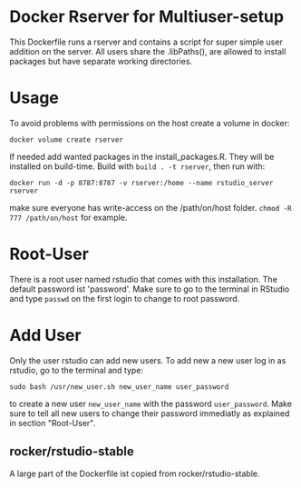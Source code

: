 # Docker Rserver for Multiuser-setup 
This Dockerfile runs a rserver and contains a script for super simple user addition on the server. All users share the .libPaths(), are allowed to install packages but have separate working directories.

# Usage
To avoid problems with permissions on the host create a volume in docker:
```
docker volume create rserver
```

If needed add wanted packages in the install_packages.R. They will be installed on build-time.
Build with `build . -t rserver`, then run with:
```
docker run -d -p 8787:8787 -v rserver:/home --name rstudio_server rserver
```
make sure everyone has write-access on the /path/on/host folder. `chmod -R 777 /path/on/host` for example.

# Root-User
There is a root user named rstudio that comes with this installation. The default password ist 'password'. Make sure to go to the terminal in RStudio and type `passwd` on the first login to change to root password.

# Add User
Only the user rstudio can add new users. To add new a new user log in as rstudio, go to the terminal and type:
```
sudo bash /usr/new_user.sh new_user_name user_password
```
to create a new user `new_user_name` with the password `user_password`. Make sure to tell all new users to change their password immediatly as explained in section "Root-User".

## rocker/rstudio-stable
A large part of the Dockerfile ist copied from rocker/rstudio-stable.
